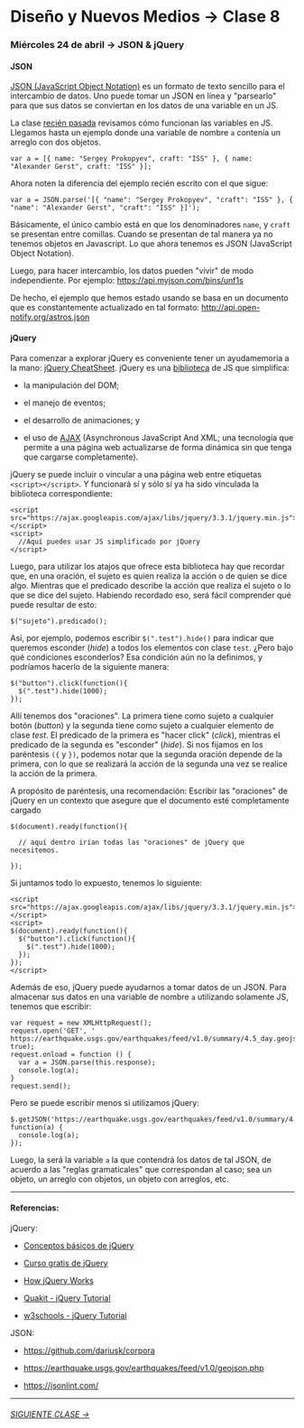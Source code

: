 # Diseño y Nuevos Medios → Clase 8  

### Miércoles 24 de abril → JSON & jQuery

#### JSON

[JSON (JavaScript Object Notation)](https://www.json.org/json-es.html) es un formato de texto sencillo para el intercambio de datos. Uno puede tomar un JSON en línea y "parsearlo" para que sus datos se conviertan en los datos de una variable en un JS. 

La clase [recién pasada](https://github.com/profesorfaco/dno037-2019/tree/gh-pages/clase-07) revisamos cómo funcionan las variables en JS. Llegamos hasta un ejemplo donde una variable de nombre `a` contenía un arreglo con dos objetos.

```var a = [{ name: "Sergey Prokopyev", craft: "ISS" }, { name: "Alexander Gerst", craft: "ISS" }];```

Ahora noten la diferencia del ejemplo recién escrito con el que sigue: 

```var a = JSON.parse('[{ "name": "Sergey Prokopyev", "craft": "ISS" }, { "name": "Alexander Gerst", "craft": "ISS" }]');```

Básicamente, el único cambio está en que los denominadores `name`, y `craft` se presentan entre comillas. Cuando se presentan de tal manera ya no tenemos objetos en Javascript. Lo que ahora tenemos es JSON (JavaScript Object Notation).

Luego, para hacer intercambio, los datos pueden "vivir" de modo independiente. Por ejemplo: https://api.myjson.com/bins/unf1s

De hecho, el ejemplo que hemos estado usando se basa en un documento que es constantemente actualizado en tal formato: http://api.open-notify.org/astros.json

#### jQuery

Para comenzar a explorar jQuery es conveniente tener un ayudamemoria a la mano: [jQuery CheatSheet](https://htmlcheatsheet.com/jquery/). jQuery es una [biblioteca](https://es.wikipedia.org/wiki/Biblioteca_(informática)) de JS que simplifica:

- la manipulación del DOM; 

- el manejo de eventos;

- el desarrollo de animaciones; y 

- el uso de [AJAX](https://www.codementor.io/sheena/ajax-tutorial-web-development-du107rzaq) (Asynchronous JavaScript And XML; una tecnología que permite a una página web actualizarse de forma dinámica sin que tenga que cargarse completamente).

jQuery se puede incluir o vincular a una página web entre etiquetas `<script></script>`. Y funcionará sí y sólo sí ya ha sido vinculada la biblioteca correspondiente: 

```
<script src="https://ajax.googleapis.com/ajax/libs/jquery/3.3.1/jquery.min.js"></script>
<script>
  //Aquí puedes usar JS simplificado por jQuery
</script>
```

Luego, para utilizar los atajos que ofrece esta biblioteca hay que recordar que, en una oración, el sujeto es quien realiza la acción o de quien se dice algo. Mientras que el predicado describe la acción que realiza el sujeto o lo que se dice del sujeto. Habiendo recordado eso, será fácil comprender qué puede resultar de esto: 

```$("sujeto").predicado();```

Así, por ejemplo, podemos escribir `$(".test").hide()` para indicar que queremos esconder (*hide*) a todos los elementos con clase `test`. ¿Pero bajo qué condiciones esconderlos? Esa condición aún no la definimos, y podríamos hacerlo de la siguiente manera:
 
```
$("button").click(function(){
  $(".test").hide(1000);
});
```

Allí tenemos dos "oraciones". La primera tiene como sujeto a cualquier botón (*button*) y la segunda tiene como sujeto a cualquier elemento de clase *test*. El predicado de la primera es "hacer click" (*click*), mientras el predicado de la segunda es "esconder" (*hide*). Si nos fijamos en los paréntesis `({` y `})`, podemos notar que la segunda oración depende de la primera, con lo que se realizará la acción de la segunda una vez se realice la acción de la primera.

A propósito de paréntesis, una recomendación: Escribir las "oraciones" de jQuery en un contexto que asegure que el documento esté completamente cargado

```
$(document).ready(function(){

  // aquí dentro irían todas las "oraciones" de jQuery que necesitemos.

});
```

Si juntamos todo lo expuesto, tenemos lo siguiente: 

```
<script src="https://ajax.googleapis.com/ajax/libs/jquery/3.3.1/jquery.min.js"></script>
<script>
$(document).ready(function(){
  $("button").click(function(){
    $(".test").hide(1000);
  });
});
</script>
```

Además de eso, jQuery puede ayudarnos a tomar datos de un JSON. Para almacenar sus datos en una variable de nombre `a` utilizando solamente JS, tenemos que escribir:

```
var request = new XMLHttpRequest();
request.open('GET', ' https://earthquake.usgs.gov/earthquakes/feed/v1.0/summary/4.5_day.geojson', true);
request.onload = function () {
  var a = JSON.parse(this.response);
  console.log(a);
}
request.send();	
```

Pero se puede escribir menos si utilizamos jQuery: 

```
$.getJSON('https://earthquake.usgs.gov/earthquakes/feed/v1.0/summary/4.5_day.geojson', function(a) {
  console.log(a);
});
```

Luego, la será la variable `a` la que contendrá los datos de tal JSON, de acuerdo a las "reglas gramaticales" que correspondan al caso; sea un objeto, un arreglo con objetos, un objeto con arreglos, etc. 


- - - - - - -

#### Referencias:

jQuery:

- [Conceptos básicos de jQuery](https://www.arkaitzgarro.com/jquery/capitulo-3.html#conceptos-basicos-de-jquery)

- [Curso gratis de jQuery](https://codigofacilito.com/cursos/jquery)

- [How jQuery Works](https://learn.jquery.com/about-jquery/how-jquery-works/)

- [Quakit - jQuery Tutorial](https://www.quackit.com/jquery/tutorial/what_is_jquery.cfm)

- [w3schools - jQuery Tutorial](https://www.w3schools.com/jquery/default.asp)

JSON:

- https://github.com/dariusk/corpora

- https://earthquake.usgs.gov/earthquakes/feed/v1.0/geojson.php

- https://jsonlint.com/


- - - - - - - 

###### [SIGUIENTE CLASE →](https://github.com/profesorfaco/dno037-2019/tree/gh-pages/clase-09)
